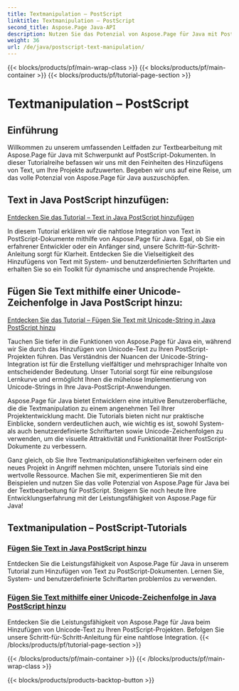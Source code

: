 ```yaml
---
title: Textmanipulation – PostScript
linktitle: Textmanipulation – PostScript
second_title: Aspose.Page Java-API
description: Nutzen Sie das Potenzial von Aspose.Page für Java mit PostScript-Tutorials. Fügen Sie mühelos Text, einschließlich Unicode-Strings, hinzu, um Ihre Projekte zu verbessern.
weight: 36
url: /de/java/postscript-text-manipulation/
---
```


{{< blocks/products/pf/main-wrap-class >}}
{{< blocks/products/pf/main-container >}}
{{< blocks/products/pf/tutorial-page-section >}}

# Textmanipulation – PostScript


## Einführung

Willkommen zu unserem umfassenden Leitfaden zur Textbearbeitung mit Aspose.Page für Java mit Schwerpunkt auf PostScript-Dokumenten. In dieser Tutorialreihe befassen wir uns mit den Feinheiten des Hinzufügens von Text, um Ihre Projekte aufzuwerten. Begeben wir uns auf eine Reise, um das volle Potenzial von Aspose.Page für Java auszuschöpfen.

## Text in Java PostScript hinzufügen:
[Entdecken Sie das Tutorial – Text in Java PostScript hinzufügen](./add-text/)

In diesem Tutorial erklären wir die nahtlose Integration von Text in PostScript-Dokumente mithilfe von Aspose.Page für Java. Egal, ob Sie ein erfahrener Entwickler oder ein Anfänger sind, unsere Schritt-für-Schritt-Anleitung sorgt für Klarheit. Entdecken Sie die Vielseitigkeit des Hinzufügens von Text mit System- und benutzerdefinierten Schriftarten und erhalten Sie so ein Toolkit für dynamische und ansprechende Projekte.

## Fügen Sie Text mithilfe einer Unicode-Zeichenfolge in Java PostScript hinzu:
[Entdecken Sie das Tutorial – Fügen Sie Text mit Unicode-String in Java PostScript hinzu](./add-text-unicode/)

Tauchen Sie tiefer in die Funktionen von Aspose.Page für Java ein, während wir Sie durch das Hinzufügen von Unicode-Text zu Ihren PostScript-Projekten führen. Das Verständnis der Nuancen der Unicode-String-Integration ist für die Erstellung vielfältiger und mehrsprachiger Inhalte von entscheidender Bedeutung. Unser Tutorial sorgt für eine reibungslose Lernkurve und ermöglicht Ihnen die mühelose Implementierung von Unicode-Strings in Ihre Java-PostScript-Anwendungen.

Aspose.Page für Java bietet Entwicklern eine intuitive Benutzeroberfläche, die die Textmanipulation zu einem angenehmen Teil Ihrer Projektentwicklung macht. Die Tutorials bieten nicht nur praktische Einblicke, sondern verdeutlichen auch, wie wichtig es ist, sowohl System- als auch benutzerdefinierte Schriftarten sowie Unicode-Zeichenfolgen zu verwenden, um die visuelle Attraktivität und Funktionalität Ihrer PostScript-Dokumente zu verbessern.

Ganz gleich, ob Sie Ihre Textmanipulationsfähigkeiten verfeinern oder ein neues Projekt in Angriff nehmen möchten, unsere Tutorials sind eine wertvolle Ressource. Machen Sie mit, experimentieren Sie mit den Beispielen und nutzen Sie das volle Potenzial von Aspose.Page für Java bei der Textbearbeitung für PostScript. Steigern Sie noch heute Ihre Entwicklungserfahrung mit der Leistungsfähigkeit von Aspose.Page für Java!
## Textmanipulation – PostScript-Tutorials
### [Fügen Sie Text in Java PostScript hinzu](./add-text/)
Entdecken Sie die Leistungsfähigkeit von Aspose.Page für Java in unserem Tutorial zum Hinzufügen von Text zu PostScript-Dokumenten. Lernen Sie, System- und benutzerdefinierte Schriftarten problemlos zu verwenden.
### [Fügen Sie Text mithilfe einer Unicode-Zeichenfolge in Java PostScript hinzu](./add-text-unicode/)
Entdecken Sie die Leistungsfähigkeit von Aspose.Page für Java beim Hinzufügen von Unicode-Text zu Ihren PostScript-Projekten. Befolgen Sie unsere Schritt-für-Schritt-Anleitung für eine nahtlose Integration.
{{< /blocks/products/pf/tutorial-page-section >}}

{{< /blocks/products/pf/main-container >}}
{{< /blocks/products/pf/main-wrap-class >}}

{{< blocks/products/products-backtop-button >}}
